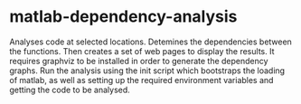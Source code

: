 # matlab-dependency-analysis
Analyses code at selected locations. Detemines the dependencies between the functions. Then creates a set of web pages to display the results.
It requires graphviz to be installed in order to generate the dependency graphs.
Run the analysis using the init script which bootstraps the loading of matlab, as well as setting up the required environment variables and getting the code to be analysed.
